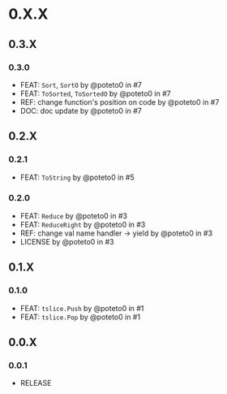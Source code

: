 # 0.X.X

## 0.3.X

### 0.3.0

- FEAT: `Sort`, `SortO` by @poteto0 in #7
- FEAT: `ToSorted`, `ToSortedO` by @poteto0 in #7
- REF: change function's position on code by @poteto0 in #7
- DOC: doc update by @poteto0 in #7

## 0.2.X

### 0.2.1

- FEAT: `ToString` by @poteto0 in #5

### 0.2.0

- FEAT: `Reduce` by @poteto0 in #3
- FEAT: `ReduceRight` by @poteto0 in #3
- REF: change val name handler -> yield by @poteto0 in #3
- LICENSE by @poteto0 in #3

## 0.1.X

### 0.1.0

- FEAT: `tslice.Push` by @poteto0 in #1
- FEAT: `tslice.Pop` by @poteto0 in #1

## 0.0.X

### 0.0.1

- RELEASE
